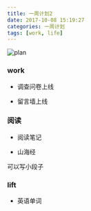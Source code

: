 ```yaml
---
title: 一周计划2
date: 2017-10-08 15:19:27
categories: 一周计划
tags: [work, life]
---
```


![plan](https://user-gold-cdn.xitu.io/2018/9/3/1659f1969e015231?w=1424&h=698&f=png&s=1887559)

<!--more-->

### work

* 调查问卷上线

<!-- more -->

* 留言墙上线

### 阅读

* 阅读笔记

* 山海经

可以写小段子

### lift

* 英语单词
